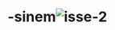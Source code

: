 # -sinem![isse-2](https://user-images.githubusercontent.com/101818507/170267206-3eede209-d8d4-4980-9fad-7aa20249caba.png)
